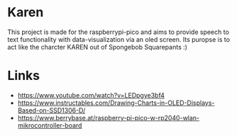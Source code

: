 # Karen
This project is made for the raspberrypi-pico and aims to provide speech to text functionality with data-visualization via an oled screen. Its puropse is to act like the charcter KAREN out of Spongebob Squarepants :)

# Links
* https://www.youtube.com/watch?v=LEDpgye3bf4
* https://www.instructables.com/Drawing-Charts-in-OLED-Displays-Based-on-SSD1306-D/
* https://www.berrybase.at/raspberry-pi-pico-w-rp2040-wlan-mikrocontroller-board

